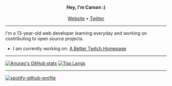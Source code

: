 <h4 align="center">Hey, I'm Carson :)</h4>

<p align="center">
  <a href="https://codingbycarson.com">Website</a>
  •
  <a href="https://twitter.com/carson07_">Twitter</a>
</p>

---
I'm a 13-year-old web developer learning everyday and working on contributing to open source projects.

- I am currently working on: <a href="https://github.com/CodingByCarson/A-Better-Twitch-Homepage">A Better Twitch Homepage</a>


---

[![Anurag's GitHub stats](https://github-readme-stats.vercel.app/api?username=codingbycarson&show_icons=true&theme=dark)](https://github.com/anuraghazra/github-readme-stats)
[![Top Langs](https://github-readme-stats.vercel.app/api/top-langs/?username=codingbycarson&theme=dark)](https://github.com/anuraghazra/github-readme-stats)

---

[![spotify-github-profile](https://spotify-github-profile.vercel.app/api/view?uid=carsonthebananamusic&cover_image=true&theme=default)](https://github.com/kittinan/spotify-github-profile)
